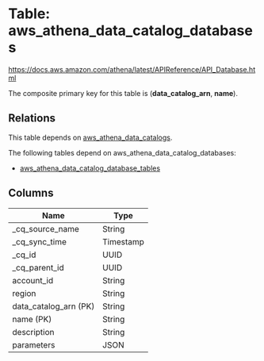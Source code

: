 # Table: aws_athena_data_catalog_databases

https://docs.aws.amazon.com/athena/latest/APIReference/API_Database.html

The composite primary key for this table is (**data_catalog_arn**, **name**).

## Relations

This table depends on [aws_athena_data_catalogs](aws_athena_data_catalogs).

The following tables depend on aws_athena_data_catalog_databases:
  - [aws_athena_data_catalog_database_tables](aws_athena_data_catalog_database_tables)

## Columns

| Name          | Type          |
| ------------- | ------------- |
|_cq_source_name|String|
|_cq_sync_time|Timestamp|
|_cq_id|UUID|
|_cq_parent_id|UUID|
|account_id|String|
|region|String|
|data_catalog_arn (PK)|String|
|name (PK)|String|
|description|String|
|parameters|JSON|